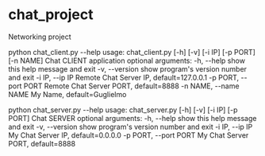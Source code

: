 # chat_project
Networking project


python chat_client.py --help
usage: chat_client.py [-h] [-v] [-i IP] [-p PORT] [-n NAME]
Chat CLIENT application
optional arguments:
  -h, --help            show this help message and exit
  -v, --version         show program's version number and exit
  -i IP, --ip IP        Remote Chat Server IP, default=127.0.0.1
  -p PORT, --port PORT  Remote Chat Server PORT, default=8888
  -n NAME, --name NAME  My Name, default=Guglielmo




python chat_server.py --help
usage: chat_server.py [-h] [-v] [-i IP] [-p PORT]
Chat SERVER
optional arguments:
  -h, --help            show this help message and exit
  -v, --version         show program's version number and exit
  -i IP, --ip IP        My Chat Server IP, default=0.0.0.0
  -p PORT, --port PORT  My Chat Server PORT, default=8888


